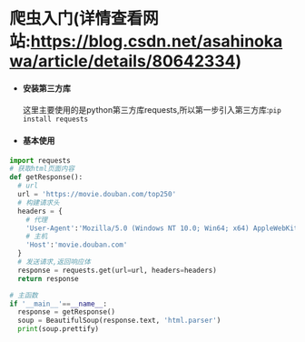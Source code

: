 # 爬虫入门(详情查看网站:https://blog.csdn.net/asahinokawa/article/details/80642334)
- #### 安装第三方库
  这里主要使用的是python第三方库requests,所以第一步引入第三方库:`pip install requests`
- #### 基本使用
```python
import requests
# 获取html页面内容
def getResponse():
  # url
  url = 'https://movie.douban.com/top250'
  # 构建请求头
  headers = {
    # 代理
    'User-Agent':'Mozilla/5.0 (Windows NT 10.0; Win64; x64) AppleWebKit/537.36 (KHTML, like Gecko) Chrome/57.0.2987.133 Safari/537.36',
    # 主机
    'Host':'movie.douban.com'
  }
  # 发送请求,返回响应体
  response = requests.get(url=url, headers=headers)
  return response

# 主函数
if '__main__'==__name__:
  response = getResponse()
  soup = BeautifulSoup(response.text, 'html.parser')
  print(soup.prettify)
```
